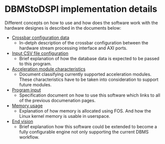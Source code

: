 # DBMStoDSPI implementation details

Different concepts on how to use and how does the software work with the hardware designes is described in the documents below:

- [Crossbar configuration data](./crossbar_configuration.md)
  - In-detph description of the crossbar configuration between the hardware stream processing interface and AXI ports.
- [Input CSV file configuration](./input_data_configuration.md)
  - Brief explanation of how the database data is expected to be passed to this program.
- [Acceleration module characteristics](./acceleration_modules.md)
  - Document classifying currently supported acceleration modules. These characteristics have to be taken into consideration to support future modules.
- [Program input](./program_input.md)
  - Specification document on how to use this software which links to all of the previous documenation pages.
- [Memory usage](./memory_allocation.md)
  - Explanation of how memory is allocated using FOS. And how the Linux kernel memory is usable in userspace.
- [End vision](./vision.md)
  - Brief explanation how this software could be extended to become a fully configurable engine not only supporting the current DBMS workflow.